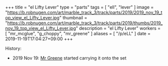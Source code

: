 +++
title = "el Lifty Lever"
type = "parts"
tags = [ "ell", "lever" ]
image = "https://b.robnugen.com/art/marble_track_3/track/parts/2019/2019_nov_19_top_view_el_Lifty_Lever.jpg"
thumbnail = "https://b.robnugen.com/art/marble_track_3/track/parts/2019/thumbs/2019_nov_19_top_view_el_Lifty_Lever.jpg"
description = "el Lifty Lever"
workers = [
    "mr_mcglue",
    "g_choppy",
	"mr_greene"
]
aliases = [
    "/p/eLL"
]
date = 2019-11-19T17:04:27+09:00
+++


History:

* 2019 Nov 19: [Mr Greene](/workers/mr_greene/) started carrying it onto the set
